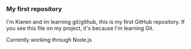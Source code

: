 ### My first repository 

I'm Kieren and im learning git/github, this is my first GitHub repository.
If you see this file on my project, it's because I'm learning Git.

Currently working through Node.js